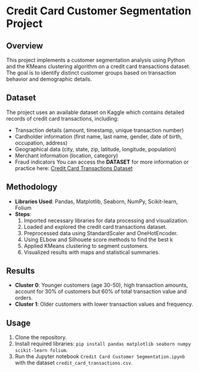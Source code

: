 # Credit Card Customer Segmentation Project

## Overview
This project implements a customer segmentation analysis using Python and the KMeans clustering algorithm on a credit card transactions dataset. The goal is to identify distinct customer groups based on transaction behavior and demographic details.

## Dataset
The project uses an available dataset  on Kaggle which contains detailed records of credit card transactions, including:
- Transaction details (amount, timestamp, unique transaction number)
- Cardholder information (first name, last name, gender, date of birth, occupation, address)
- Geographical data (city, state, zip, latitude, longitude, population)
- Merchant information (location, category)
- Fraud indicators
You can access the **DATASET** for more information or practice here: [Credit Card Transactions Dataset](https://www.kaggle.com/code/sheemamasood/spending-habits-analysis-credit-card-transaction/input)
## Methodology
- **Libraries Used**: Pandas, Matplotlib, Seaborn, NumPy, Scikit-learn, Folium
- **Steps**:
  1. Imported necessary libraries for data processing and visualization.
  2. Loaded and explored the credit card transactions dataset.
  3. Preprocessed data using StandardScaler and OneHotEncoder.
  4. Using ELbow and Silhouete score methods to find the best k
  5. Applied KMeans clustering to segment customers.
  6. Visualized results with maps and statistical summaries.

## Results
- **Cluster 0**: Younger customers (age 30-50), high transaction amounts, account for 30% of customers but 60% of total transaction value and orders.
- **Cluster 1**: Older customers with lower transaction values and frequency.

## Usage
1. Clone the repository.
2. Install required libraries: `pip install pandas matplotlib seaborn numpy scikit-learn folium`.
3. Run the Jupyter notebook `Credit Card Customer Segmentation.ipynb` with the dataset `credit_card_transactions.csv`.

